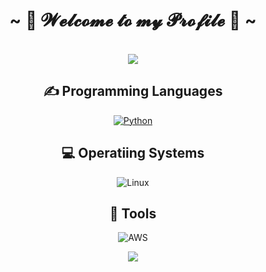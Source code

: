 <h1 align="center">~ 💖 𝓦𝓮𝓵𝓬𝓸𝓶𝓮 𝓽𝓸 𝓶𝔂 𝓟𝓻𝓸𝓯𝓲𝓵𝓮 💖 ~</h1>
<br>
 <div align="center">
<img src="https://c.tenor.com/AwMCvyYjPgAAAAAC/anime-welcome.gif">

## ✍ Programming Languages

<p>
  <a href="https://github.com/search?q=user%3AMr-Coxall+language%3Apython"><img alt="Python" src="https://img.shields.io/badge/Python-14354C.svg?logo=python&logoColor=white"></a>
 <p>
  
## 💻 Operatiing Systems
  
  ![Linux](https://img.shields.io/badge/Linux-FCC624?logo=linux&logoColor=white)
<br>  
  
  ## 🔧 Tools
  
  ![AWS](https://img.shields.io/badge/AWS-%23FF9900.svg?style=for-the-badge&logo=amazon-aws&logoColor=white)
  <div align="center">
<img src="https://c.tenor.com/3fAZZncIHDQAAAAC/smile-anime.gif">
